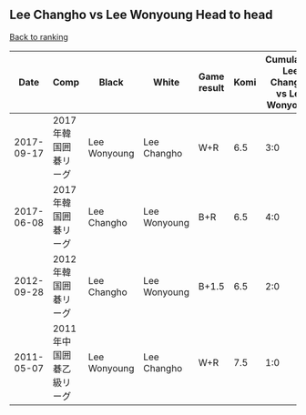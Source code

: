 ## Lee Changho vs Lee Wonyoung Head to head

[Back to ranking](../../index.md)




| **Date** | **Comp** | **Black** | **White** | **Game result** | **Komi** | **Cumulative Lee Changho vs Lee Wonyoung** | **Lee Changho streak** | **Lee Wonyoung streak** | 
| --- | --- | --- | --- | --- | --- | --- | --- | --- |
| 2017-09-17 | 2017年韓国囲碁リーグ | Lee Wonyoung | Lee Changho | W+R | 6.5 | 3:0 | 3 | 0 | 
| 2017-06-08 | 2017年韓国囲碁リーグ | Lee Changho | Lee Wonyoung | B+R | 6.5 | 4:0 | 4 | 0 | 
| 2012-09-28 | 2012年韓国囲碁リーグ | Lee Changho | Lee Wonyoung | B+1.5 | 6.5 | 2:0 | 2 | 0 | 
| 2011-05-07 | 2011年中国囲碁乙級リーグ | Lee Wonyoung | Lee Changho | W+R | 7.5 | 1:0 | 1 | 0 |




